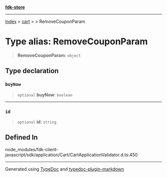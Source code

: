 [**fdk-store**](../../../README.md)
***

[Index](../../../API.md) > [cart](../../README.md) > [<internal>](../README.md) > RemoveCouponParam

# Type alias: RemoveCouponParam

> **RemoveCouponParam**: `object`

## Type declaration

### `buyNow`

> `optional` **buyNow**: `boolean`

***

### `id`

> `optional` **id**: `string`

## Defined In

node\_modules/fdk-client-javascript/sdk/application/Cart/CartApplicationValidator.d.ts:450

***
Generated using [TypeDoc](https://typedoc.org/) and [typedoc-plugin-markdown](https://www.npmjs.com/package/typedoc-plugin-markdown)
